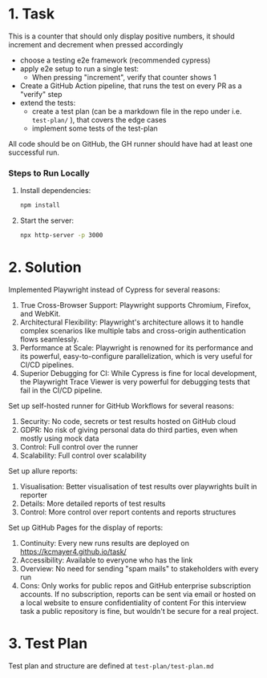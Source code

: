 # 1. Task

This is a counter that should only display positive numbers, it should increment and decrement when pressed accordingly


- choose a testing e2e framework (recommended cypress)
- apply e2e setup to run a single test:
   - When pressing "increment", verify that counter shows 1
- Create a GitHub Action pipeline, that runs the test on every PR as a "verify" step
- extend the tests:
  - create a test plan (can be a markdown file in the repo under i.e. `test-plan/` ), that covers the edge cases
  - implement some tests of the test-plan
 
All code should be on GitHub, the GH runner should have had at least one successful run.  


### Steps to Run Locally

1. Install dependencies:
   ```bash
   npm install
   ```
2. Start the server:
   ```bash
   npx http-server -p 3000
   ```


# 2. Solution

Implemented Playwright instead of Cypress for several reasons:
1. True Cross-Browser Support: Playwright supports  Chromium, Firefox, and WebKit. 
2. Architectural Flexibility: Playwright's architecture allows it to handle complex scenarios like multiple tabs and cross-origin authentication flows seamlessly. 
3. Performance at Scale: Playwright is renowned for its performance and its powerful, easy-to-configure parallelization, which is very useful for CI/CD pipelines.
4. Superior Debugging for CI: While Cypress is fine for local development, the Playwright Trace Viewer is very powerful for debugging tests that fail in the CI/CD pipeline. 

Set up self-hosted runner for GitHub Workflows for several reasons:
1. Security: No code, secrets or test results hosted on GitHub cloud
2. GDPR: No risk of giving personal data do third parties, even when mostly using mock data
3. Control: Full control over the runner
4. Scalability: Full control over scalability

Set up allure reports:
1. Visualisation: Better visualisation of test results over playwrights built in reporter
2. Details: More detailed reports of test results
3. Control: More control over report contents and reports structures

Set up GitHub Pages for the display of reports:
1. Continuity: Every new runs results are deployed on https://kcmayer4.github.io/task/
2. Accessibility: Available to everyone who has the link
3. Overview: No need for sending "spam mails" to stakeholders with every run
4. Cons: Only works for public repos and GitHub enterprise subscription accounts.
   If no subscription, reports can be sent via email or hosted on a local website to ensure confidentiality of content
   For this interview task a public repository is fine, but wouldn't be secure for a real project.

# 3. Test Plan

Test plan and structure are defined at  `test-plan/test-plan.md`